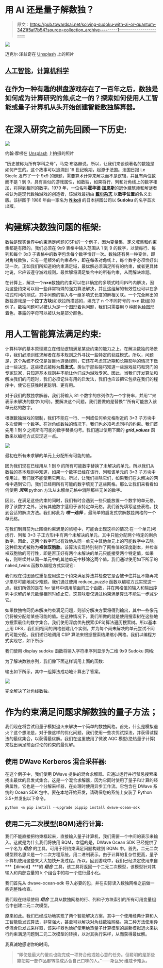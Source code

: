 # 用 AI 还是量子解数独？

> 原文：<https://pub.towardsai.net/solving-sudoku-with-ai-or-quantum-3421f5af7b54?source=collection_archive---------1----------------------->

![](img/114ebb5459c2a5ad9ad317dde2d78b7e.png)

迈克尔·泽兹奇在 [Unsplash](https://unsplash.com?utm_source=medium&utm_medium=referral) 上的照片

## [人工智能](https://towardsai.net/p/category/artificial-intelligence)，[计算机科学](https://towardsai.net/p/category/computer-science)

## 在作为一种有趣的棋盘游戏存在了一百年之后，数独是如何成为计算研究的焦点之一的？探索如何使用人工智能或量子计算机从头开始创建智能数独解算器。

# 在深入研究之前先回顾一下历史:

![](img/62e438349248e727cfcbf1cbe6ac7cac.png)

约翰·摩根在 [Unsplash](https://unsplash.com?utm_source=medium&utm_medium=referral) 上拍摄的照片

“历史被称为所有学科之母”，马克·布洛赫说。所以，让我们来谈谈著名的数独是如何产生的。这个故事可以追溯到 19 世纪晚期，起源于法国。法国日报 Le Siecle 发布了一个 9x9 的谜题，需要算术计算来解决而不是逻辑，并且有两位数而不是 1 到 9，具有类似的游戏属性，如数独，如果将行，列和对角线上的数字相加，将得到相同的数字。1979 年，一位名叫**霍华德·加恩斯**的退休建筑师和解谜者被认为是现代数独游戏的创造者，该游戏最初由 [**戴尔杂志**](https://www.pennydellpuzzles.com/) 以**数字位置**的名义出版。该拼图于 1986 年由一家名为 [**Nikoli**](http://www.nikoli.co.jp/en/puzzles/) 的日本拼图公司以 **Sudoku** 的名字首次出版。

# 构建解决数独问题的框架:

数独是现实世界中约束满足问题(CSP)的一个例子，因为变量集、定义域集和约束集都是有限的。我们必须在 9x9 表格中输入范围从 1 到 9 的数字，以使每行、每列和每个 3x3 子表格中的数字包含每个数字恰好一次。数独还有另一种变体，即对角线数独，它有一组额外的约束条件，即在每条对角线上，每个数字必须恰好出现一次。正如我们所知道的约束满足域，最优解必须满足所有的约束，或者更具体地说，它应该遵守游戏规则。最优解将满足集合中的所有约束，从而解决难题。

在计算上，解决一个**n×n**数独的约束可以在非确定的多项式时间(NP)内解决，因为这些约束可以用一些非常特殊的强力算法解决，并且这组解的有效性也可以在多项式时间内测试，其中问题的输入与一组多项式长度的解相关联。一个完全解出的数独游戏是一个**拉丁方块**(如欧拉所描述的，填充了 n 个不同符号的 n×n 数组)的例子。数独问题可以被认为是一个图形着色问题，我们只需要用 9 种颜色给图形着色，暴露的字母可以被认为是部分颜色。

# 用人工智能算法满足约束:

计算科学的基本原理建立在借助逻辑满足某些约束的能力之上。在解决数独的场景中，我们必须训练求解者在基本规则之外寻找一些特定的获胜模式。所以，问题是，这个系统不仅仅是盲目地遵循规则，它还在考虑其近期和长期影响的情况下做出一些决定。这些模式被称为**启发式**。类似于那些碰巧知道一些游戏技巧和窍门的专家玩家，只知道基本规则并不能让他们成为游戏专家。因此，当我们开发算法和解决我们的问题时，我们必须记住有用的启发法，我们也应该把它包括在我们的程序中，使它在获胜时更聪明、更有用。

对于我们的数独求解器，我们将输入 81 个数字的序列作为一个字符串，并用“.”来表示未解决的数字(句号)。要解决这个问题，我们要做的是替换“.”所有可能放入该单元格的数字。

根据数独游戏的限制，我们不能在一行、一列或任何单元格附近的 3×3 子方块中多次使用一个数字。在对角线数独的情况下，我们也必须考虑同样的约束。我们首先用 1 到 9 之间所有可能的数字替换句号。我们通过使用下面的 ***grid_values*** 函数来以编程方式实现这一点。

![](img/5a19cfe3886a880bac156eec11011d9b.png)

最初在所有未求解的单元上分配所有可能的值。

因为我们现在已经用从 1 到 9 的所有可能数字替换了未解决的单元，所以我们从数独的基本规则中知道，如果一个数字已经在该行、列和该单元的 3×3 子方块中使用过，我们就不能使用它两次。所以，让我们排除它们，如果我们在未解决的网格中遇到它们，我们已经用所有可能的数字填充了这些网格。那么让我们来看看如何使用 ***消除*** python 方法从未解单元格中消除那些无关的数字。

因此，在满足这些约束的同时，我们有时会遇到一些只能放置一个数字的单元格，除了该数字之外，没有其他数字适用于该特定单元格。我们首先填写这些表格。找到合适的解决方法。我们称此为 ***唯一选择*** ，最简单的启发式求解数独网格的一个单元格。

在我们到目前为止围绕约束满足的旅程中，可能会出现这样的情况:在一个单元(考虑行、列和 3×3 子正方形)中有两个未解决的单元，其中只能分配两个特定的剩余数字。因此，这两个数字可以有效地从同一单元中其他单元上的可能数字中去除。这种启发式被称为**裸体双胞胎**。该算法实现特别制作了网格值的深度副本，并检查裸双胞胎的可行性，即是否正好有两个未解决的单元只能接受两个特定值，如果有，则继续并从同一单元中的其他单元中移除这两个值。我们通过使用如下所示的 naked_twins 函数以编程方式实现它:

我们现在试图通过重复应用这三个约束满足算法并检查它是否被卡住并且不能再减少来尽可能地减少难题。我们通过使用 reduce_puzzle 函数以编程方式实现这一点。我们所做的是在 for 循环中调用前面的三个函数，并在网格值的输入和输出序列中求解的单元数量相同时终止它，这意味着仅通过约束满足算法不能进一步减少它。

如果数独格网仍未解决约束满足问题，则部分解决方案将得到输出，其中一些像元仍将被分配给某些可能的值。在这种情况下，我们所做的就是使用搜索树在这些地方搜索最佳的数字集合。我们使用深度优先搜索(DFS)算法遍历搜索树。所以基本上用 DFS，我们用相同的网格创建几个实例，并为每个尚未解决的单元尝试不同的可能分配。我们递归地调用 CSP 算法来根据搜索结果缩小网格。我们以编程方式实现它，如下所示:

我们使用 display sudoku 函数将输入字符串序列显示为二维 9x9 Sudoku 网格:

为了解决数独序列，我们像下面这样调用上面的函数:

输出如下所示，其中一组算法成功地计算出了答案。

![](img/096fafe6bf711f70f040e95aae255b06.png)

完全解决了对角线数独。

# 作为约束满足问题求解数独的量子方法；

我们现在将尝试用量子模拟退火来解决一个简单的数独网格。首先，什么是模拟退火？这个想法是，对于像这样的优化问题，我们使用一些次优试探法，并获得试探法的最优集合，以获得最优解。我们在这里使用了微波 AQC 模型(绝热量子计算)来找出满足前面讨论的约束的最优解。

## 使用 DWave Kerberos 混合采样器:

在这个例子中，我们使用 DWave 提供的混合求解器。它通过运行并行禁忌搜索来找出最优的启发式集合。这是一个混合求解器，因为它同时使用了量子和计算的经典属性。它也是一个分解采样器，在处理时使用异步工作流。它包含在 DWave 系统的 Ocean SDK 包中。要在本地开始开发，请确保您的系统上安装了 Python 3.5+并发出以下命令。

```
python -m pip install --upgrade pippip install dwave-ocean-sdk
```

## **使用二元二次模型(BQM)进行计算:**

我们不能直接把约束框起来，直接输入量子计算机，我们需要一个中间的表示来输入。这就是为什么我们将使用 BQM，幸运的是，DWave Ocean SDK 已经提供了一个名为 ***组合*** 的工具，可用于将约束满足问题构建到 BQMs 中。首先，二元二次模型顾名思义是一个二次方程系统，用二进制表示。由于计算的复杂性更高，量子计算机使用这些来大大加快开发过程。所以，回到游戏中，我们已经决定使用来自***【dimod】***的 ***组合*** 工具，该工具将返回一个二元二次模型，该模型针对其输入和内部变量的 k 个组合中的每一个进行最小化。

我们首先从 dwave-ocean-sdk 导入必要的包，并在实际读入数独网格之前做一些完整性检查。

我们现在继续使用 ***组合*** 工具从数独网格的行、列和子方块索引的所有可用变量组合中创建二元二次模型。

原来如此。我们已经成功地实现了两个智能解决方案，其中一个使用经典计算和人工智能启发式算法，非常强大，甚至可以解决对角线数独网格。第二种方法使用异步混合启发式采样器，该采样器也恰好使用绝热量子计算模型的最新模拟退火来执行约束满足问题到二元二次模型的转换，以对其执行采样，从而获得最优解。

我真诚地感谢你的时间。

> “即使是最大的傻瓜也能完成一项符合他或她心意的任务。但聪明的是那些能把每一部作品都转换成适合自己口味的人。”——斯瓦米·维威卡难达。
